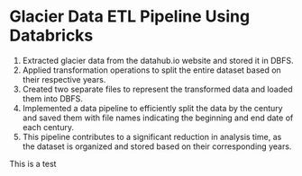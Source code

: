 # Glacier Data ETL Pipeline Using Databricks

1. Extracted glacier data from the datahub.io website and stored it in DBFS.
2. Applied transformation operations to split the entire dataset based on their respective years.
3. Created two separate files to represent the transformed data and loaded them into DBFS.
4. Implemented a data pipeline to efficiently split the data by the century and saved them with file names indicating the beginning and end date of each century.
5. This pipeline contributes to a significant reduction in analysis time, as the dataset is organized and stored based on their corresponding years.


This is a test
